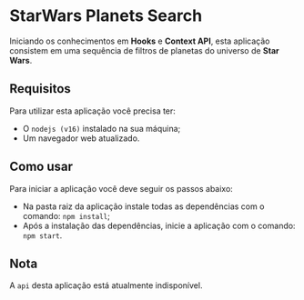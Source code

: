 # StarWars Planets Search

Iniciando os conhecimentos em **Hooks** e **Context API**, esta aplicação consistem em uma sequência de filtros de planetas do universo de **Star Wars**.

## Requisitos

Para utilizar esta aplicação você precisa ter:

- O `nodejs (v16)` instalado na sua máquina;
- Um navegador web atualizado.

## Como usar

Para iniciar a aplicação você deve seguir os passos abaixo:

- Na pasta raiz da aplicação instale todas as dependências com o comando: `npm install`;
- Após a instalação das dependências, inicie a aplicação com o comando: `npm start`.

## Nota

A `api` desta aplicação está atualmente indisponível.
